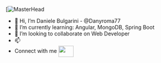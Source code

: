 
[![MasterHead](https://firebasestorage.googleapis.com/v0/b/portfolio-f057f.appspot.com/o/7.png?alt=media&token=c9dae90a-8ab4-468b-af51-a5f496f1a1bf)
- 👋 
  Hi, I’m Daniele Bulgarini - @Danyroma77
- 🌱 
  I’m currently learning: Angular, MongoDB, Spring Boot
- 💞️ 
  I’m looking to collaborate on Web Developer
- 📫 
- Connect with me
  <a href="https://www.linkedin.com/in/daniele-bulgarini-7217a6167/" target="blank"><img align="center" src="https://cdn.jsdelivr.net/npm/simple-icons@3.0.1/icons/linkedin.svg" alt="" height="30" width="40" /></a>


<!---
Danyroma77/Danyroma77 is a ✨ special ✨ repository because its `README.md` (this file) appears on your GitHub profile.
You can click the Preview link to take a look at your changes.
--->
